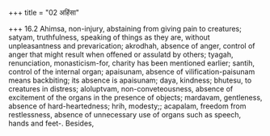 +++
title = "02 अहिंसा"

+++
16.2 Ahimsa, non-injury, abstaining from giving pain to creatures;
satyam, truthfulness, speaking of things as they are, without
unpleasantness and prevarication; akrodhah, absence of anger, control of
anger that might result when offened or assulatd by others; tyagah,
renunciation, monasticism-for, charity has been mentioned earlier;
santih, control of the internal organ; apaisunam, absence of
vilification-paisunam means backbiting; its absence is apaisunam; daya,
kindness; bhutesu, to creatures in distress; aloluptvam,
non-conveteousness, absence of excitement of the organs in the presence
of objects; mardavam, gentleness, absence of hard-heartedness; hrih,
modesty;; acapalam, freedom from restlessness, absence of unnecessary
use of organs such as speech, hands and feet-. Besides,
